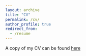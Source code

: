 ```yaml
---
layout: archive
title: "CV"
permalink: /cv/
author_profile: true
redirect_from:
  - /resume
---
```



A copy of my CV can be found <a href="https://johannesgalle.github.io/GalleCVJan.pdf" target="_blank">here</a>

